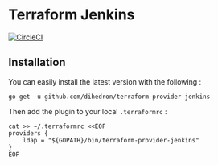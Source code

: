 # Terraform Jenkins 

[![CircleCI](https://circleci.com/gh/dihedron/terraform-provider-jenkins.svg?style=svg)](https://circleci.com/gh/dihedron/terraform-provider-jenkins)

## Installation

You can easily install the latest version with the following :

```
go get -u github.com/dihedron/terraform-provider-jenkins
```

Then add the plugin to your local `.terraformrc` :

```
cat >> ~/.terraformrc <<EOF
providers {
    ldap = "${GOPATH}/bin/terraform-provider-jenkins"
}
EOF
```
